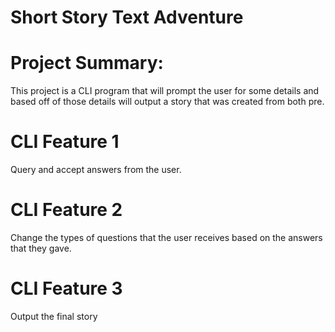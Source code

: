 # Short Story Text Adventure

# Project Summary:
This project is a CLI program that will prompt the user for some details and based off of those details will output a story that was created from both pre.

# CLI Feature 1
Query and accept answers from the user.
# CLI Feature 2
Change the types of questions that the user receives based on the answers that they gave.
# CLI Feature 3
Output the final story
